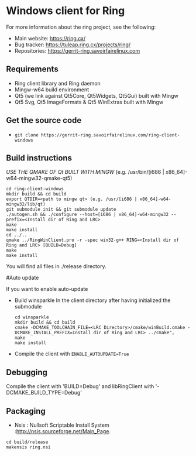 # Windows client for Ring

For more information about the ring project, see the following:

- Main website: https://ring.cx/
- Bug tracker: https://tuleap.ring.cx/projects/ring/
- Repositories: https://gerrit-ring.savoirfairelinux.com

## Requirements

- Ring client library and Ring daemon
- Mingw-w64 build environment
- Qt5 (we link against Qt5Core, Qt5Widgets, Qt5Gui) built with Mingw
- Qt5 Svg, Qt5 ImageFormats & Qt5 WinExtras built with Mingw

## Get the source code

 - ```git clone https://gerrit-ring.savoirfairelinux.com/ring-client-windows```

## Build instructions

*USE THE QMAKE OF Qt BUILT WITH MINGW* (e.g. /usr/bin/[i686 | x86_64]-w64-mingw32-qmake-qt5)

```
cd ring-client-windows
mkdir build && cd build
export QTDIR=<path to mingw qt> (e.g. /usr/[i686 | x86_64]-w64-mingw32/lib/qt)
git submodule init && git submodule update
./autogen.sh && ./configure --host=[i686 | x86_64]-w64-mingw32 --prefix=<Install dir of Ring and LRC>
make
make install
cd ../..
qmake ../RingWinClient.pro -r -spec win32-g++ RING=<Install dir of Ring and LRC> [BUILD=Debug]
make
make install
```
You will find all files in ./release directory.

#Auto update

If you want to enable auto-update
- Build winsparkle
    In the client directory after having initialized the submodule
    ```
    cd winsparkle
    mkdir build && cd build
    cmake -DCMAKE_TOOLCHAIN_FILE=<LRC Directory>/cmake/winBuild.cmake -DCMAKE_INSTALL_PREFIX=Install dir of Ring and LRC> ../cmake",
    make
    make install
    ```
- Compile the client with `ENABLE_AUTOUPDATE=True`

## Debugging

Compile the client with 'BUILD=Debug' and libRingClient with '-DCMAKE_BUILD_TYPE=Debug'


## Packaging

* Nsis : Nullsoft Scriptable Install System :http://nsis.sourceforge.net/Main_Page.

```
cd build/release
makensis ring.nsi
```
